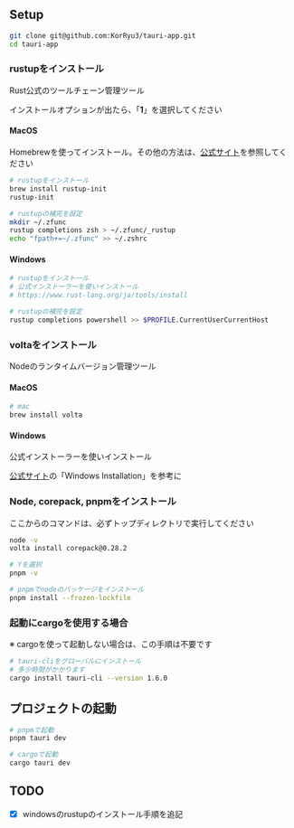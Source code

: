 ## Setup

```bash
git clone git@github.com:KorRyu3/tauri-app.git
cd tauri-app
```

### rustupをインストール

Rust公式のツールチェーン管理ツール

インストールオプションが出たら、「**1**」を選択してください

#### MacOS

Homebrewを使ってインストール。その他の方法は、[公式サイト](https://www.rust-lang.org/ja/tools/install)を参照してください

```bash
# rustupをインストール
brew install rustup-init
rustup-init

# rustupの補完を設定
mkdir ~/.zfunc
rustup completions zsh > ~/.zfunc/_rustup
echo "fpath+=~/.zfunc" >> ~/.zshrc
```

#### Windows

```bash
# rustupをインストール
# 公式インストーラーを使いインストール
# https://www.rust-lang.org/ja/tools/install

# rustupの補完を設定
rustup completions powershell >> $PROFILE.CurrentUserCurrentHost
```

### voltaをインストール

Nodeのランタイムバージョン管理ツール

#### MacOS

```bash
# mac
brew install volta
```

#### Windows

公式インストーラーを使いインストール

[公式サイト](https://docs.volta.sh/guide/getting-started)の「Windows Installation」を参考に

### Node, corepack, pnpmをインストール

ここからのコマンドは、必ずトップディレクトリで実行してください

```bash
node -v
volta install corepack@0.28.2

# Yを選択
pnpm -v

# pnpmでnodeのパッケージをインストール
pnpm install --frozen-lockfile
```

### 起動にcargoを使用する場合

※ cargoを使って起動しない場合は、この手順は不要です

```bash
# tauri-cliをグローバルにインストール
# 多少時間がかかります
cargo install tauri-cli --version 1.6.0
```

## プロジェクトの起動

```bash
# pnpmで起動
pnpm tauri dev

# cargoで起動
cargo tauri dev
```

## TODO

- [x] windowsのrustupのインストール手順を追記
